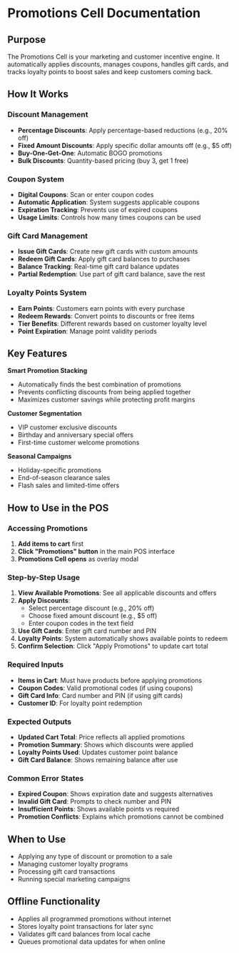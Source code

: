 # Promotions Cell Documentation

## Purpose
The Promotions Cell is your marketing and customer incentive engine. It automatically applies discounts, manages coupons, handles gift cards, and tracks loyalty points to boost sales and keep customers coming back.

## How It Works

### Discount Management
- **Percentage Discounts**: Apply percentage-based reductions (e.g., 20% off)
- **Fixed Amount Discounts**: Apply specific dollar amounts off (e.g., $5 off)
- **Buy-One-Get-One**: Automatic BOGO promotions
- **Bulk Discounts**: Quantity-based pricing (buy 3, get 1 free)

### Coupon System
- **Digital Coupons**: Scan or enter coupon codes
- **Automatic Application**: System suggests applicable coupons
- **Expiration Tracking**: Prevents use of expired coupons
- **Usage Limits**: Controls how many times coupons can be used

### Gift Card Management
- **Issue Gift Cards**: Create new gift cards with custom amounts
- **Redeem Gift Cards**: Apply gift card balances to purchases
- **Balance Tracking**: Real-time gift card balance updates
- **Partial Redemption**: Use part of gift card balance, save the rest

### Loyalty Points System
- **Earn Points**: Customers earn points with every purchase
- **Redeem Rewards**: Convert points to discounts or free items
- **Tier Benefits**: Different rewards based on customer loyalty level
- **Point Expiration**: Manage point validity periods

## Key Features

**Smart Promotion Stacking**
- Automatically finds the best combination of promotions
- Prevents conflicting discounts from being applied together
- Maximizes customer savings while protecting profit margins

**Customer Segmentation**
- VIP customer exclusive discounts
- Birthday and anniversary special offers
- First-time customer welcome promotions

**Seasonal Campaigns**
- Holiday-specific promotions
- End-of-season clearance sales
- Flash sales and limited-time offers

## How to Use in the POS

### Accessing Promotions
1. **Add items to cart** first
2. **Click "Promotions" button** in the main POS interface
3. **Promotions Cell opens** as overlay modal

### Step-by-Step Usage
1. **View Available Promotions**: See all applicable discounts and offers
2. **Apply Discounts**:
   - Select percentage discount (e.g., 20% off)
   - Choose fixed amount discount (e.g., $5 off)
   - Enter coupon codes in the text field
3. **Use Gift Cards**: Enter gift card number and PIN
4. **Loyalty Points**: System automatically shows available points to redeem
5. **Confirm Selection**: Click "Apply Promotions" to update cart total

### Required Inputs
- **Items in Cart**: Must have products before applying promotions
- **Coupon Codes**: Valid promotional codes (if using coupons)
- **Gift Card Info**: Card number and PIN (if using gift cards)
- **Customer ID**: For loyalty point redemption

### Expected Outputs
- **Updated Cart Total**: Price reflects all applied promotions
- **Promotion Summary**: Shows which discounts were applied
- **Loyalty Points Used**: Updates customer point balance
- **Gift Card Balance**: Shows remaining balance after use

### Common Error States
- **Expired Coupon**: Shows expiration date and suggests alternatives
- **Invalid Gift Card**: Prompts to check number and PIN
- **Insufficient Points**: Shows available points vs required
- **Promotion Conflicts**: Explains which promotions cannot be combined

## When to Use
- Applying any type of discount or promotion to a sale
- Managing customer loyalty programs
- Processing gift card transactions
- Running special marketing campaigns

## Offline Functionality
- Applies all programmed promotions without internet
- Stores loyalty point transactions for later sync
- Validates gift card balances from local cache
- Queues promotional data updates for when online
